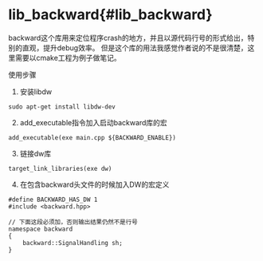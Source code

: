 lib_backward{#lib_backward}
===========================

backward这个库用来定位程序crash的地方，并且以源代码行号的形式给出，特别的直观，提升debug效率。
但是这个库的用法我感觉作者说的不是很清楚，这里需要以cmake工程为例子做笔记。

使用步骤

1. 安装libdw
~~~{.sh}
sudo apt-get install libdw-dev
~~~
2. add_executable指令加入启动backward库的宏
~~~{.sh}
add_executable(exe main.cpp ${BACKWARD_ENABLE})
~~~

3. 链接dw库
~~~{.sh}
target_link_libraries(exe dw)
~~~

4. 在包含backward头文件的时候加入DW的宏定义
~~~{.cpp}
#define BACKWARD_HAS_DW 1
#include <backward.hpp>

// 下面这段必须加，否则输出结果仍然不是行号
namespace backward
{
	backward::SignalHandling sh;
}
~~~
